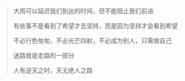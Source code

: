 > 大雨可以延迟我们到达的时间，但不能阻止我们前进
> 
> 有些事不是看到了希望才去坚持，而是因为坚持才会看到希望
> 
> 不必行色匆匆，不必光芒四射，不必成为别人，只需做自己
> 
> 迷路就是走路的一部分
> 
> 人有逆天之时，天无绝人之路
> 
> 